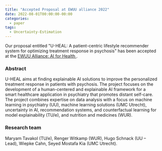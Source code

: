 ```yaml
---
title: "Accepted Proposal at EWUU alliance 2022"
date: 2022-08-01T00:00:00-00:00
categories:
  - paper
tags:
  - Uncertainty-Estimation
---
```


Our proposal entitled "U-HEAL: A patient-centric lifestyle recommender system for optimizing treatment response in psychosis" has been accepted at the [EWUU Alliance: AI for Health ](https://ewuu.nl/en/2022/09/nine-ai-projects-funded-to-improve-the-quality-of-life-and-healthcare/). 

### Abstract
U-HEAL aims at finding explainable AI solutions to improve the personalized treatment response in patients with psychosis. The project focuses on the development of a human-centered and explainable AI framework for a smart healthcare application in psychiatry that promotes distant self-care. The project combines expertise on data analysis with a focus on machine learning in psychiatry (UU), machine learning solutions (UMC Utrecht), uncertainty in AI, recommendation systems, and counterfactual learning for model explainability (TU/e), and nutrition and medicines (WUR).

### Research team
Maryam Tavakol (TU/e), Renger Witkamp (WUR), Hugo Schnack (UU – Lead), Wiepke Cahn, Seyed Mostafa Kia (UMC Utrecht).